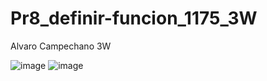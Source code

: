 # Pr8_definir-funcion_1175_3W
Alvaro Campechano 3W

![image](https://github.com/user-attachments/assets/550ef8e5-f10e-4eb9-8fda-550019bc2fd3)
![image](https://github.com/user-attachments/assets/d5455461-f15b-40d4-8419-cb2d4e2ac4db)
